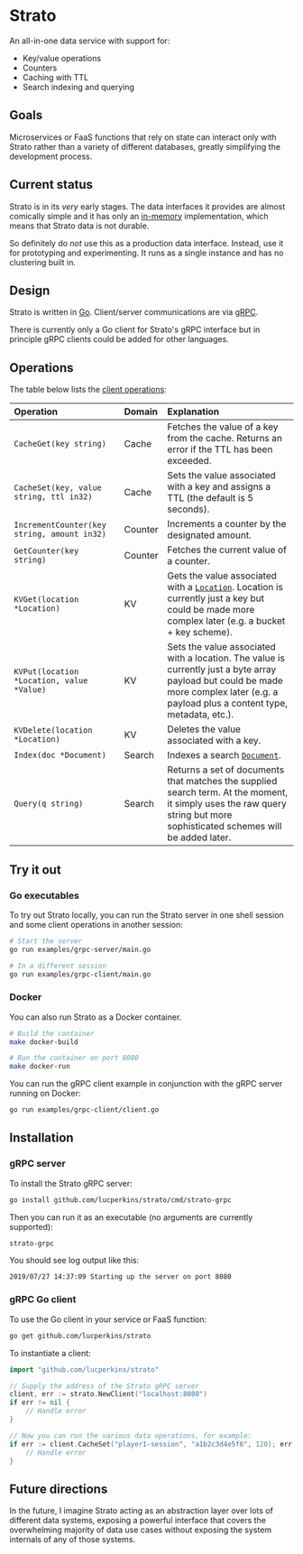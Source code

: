 # Strato

An all-in-one data service with support for:

* Key/value operations
* Counters
* Caching with TTL
* Search indexing and querying

## Goals

Microservices or FaaS functions that rely on state can interact only with Strato rather than a variety of different databases, greatly simplifying the development process.

## Current status

Strato is in its *very* early stages. The data interfaces it provides are almost comically simple and it has only an [in-memory](memory.go) implementation, which means that Strato data is not durable.

So definitely do *not* use this as a production data interface. Instead, use it for prototyping and experimenting. It runs as a single instance and has no clustering built in.

## Design

Strato is written in [Go](https://golang.org). Client/server communications are via [gRPC](https://grpc.io).

There is currently only a Go client for Strato's gRPC interface but in principle gRPC clients could be added for other languages.

## Operations

The table below lists the [client operations](./client.go):

Operation | Domain | Explanation
:---------|:-------|:-----------
`CacheGet(key string)` | Cache | Fetches the value of a key from the cache. Returns an error if the TTL has been exceeded.
`CacheSet(key, value string, ttl in32)` | Cache | Sets the value associated with a key and assigns a TTL (the default is 5 seconds).
`IncrementCounter(key string, amount in32)` | Counter | Increments a counter by the designated amount.
`GetCounter(key string)` | Counter | Fetches the current value of a counter.
`KVGet(location *Location)` | KV | Gets the value associated with a [`Location`](./kv.go). Location is currently just a key but could be made more complex later (e.g. a bucket + key scheme).
`KVPut(location *Location, value *Value)` | KV | Sets the value associated with a location. The value is currently just a byte array payload but could be made more complex later (e.g. a payload plus a content type, metadata, etc.).
`KVDelete(location *Location)` | KV | Deletes the value associated with a key.
`Index(doc *Document)` | Search | Indexes a search [`Document`](./search.go).
`Query(q string)` | Search | Returns a set of documents that matches the supplied search term. At the moment, it simply uses the raw query string but more sophisticated schemes will be added later.

## Try it out

### Go executables

To try out Strato locally, you can run the Strato server in one shell session and some client operations in another session:

```bash
# Start the server
go run examples/grpc-server/main.go

# In a different session
go run examples/grpc-client/main.go
```

### Docker

You can also run Strato as a Docker container.

```bash
# Build the container
make docker-build

# Run the container on port 8080
make docker-run
```

You can run the gRPC client example in conjunction with the gRPC server running on Docker:

```bash
go run examples/grpc-client/client.go
```

## Installation

### gRPC server

To install the Strato gRPC server:

```bash
go install github.com/lucperkins/strato/cmd/strato-grpc
```

Then you can run it as an executable (no arguments are currently supported):

```bash
strato-grpc
```

You should see log output like this:

```log
2019/07/27 14:37:09 Starting up the server on port 8080
```

### gRPC Go client

To use the Go client in your service or FaaS function:

```bash
go get github.com/lucperkins/strato
```

To instantiate a client:

```go
import "github.com/lucperkins/strato"

// Supply the address of the Strato gRPC server
client, err := strato.NewClient("localhost:8080")
if err != nil { 
    // Handle error
}

// Now you can run the various data operations, for example:
if err := client.CacheSet("player1-session", "a1b2c3d4e5f6", 120); err != nil {
    // Handle error
}
```

## Future directions

In the future, I imagine Strato acting as an abstraction layer over lots of different data systems, exposing a powerful interface that covers the overwhelming majority of data use cases without exposing the system internals of any of those systems.
